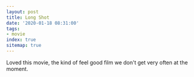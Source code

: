 ```yaml
---
layout: post
title: Long Shot
date: '2020-01-18 08:31:00'
tags:
- movie
index: true
sitemap: true
---
```


Loved this movie, the kind of feel good film we don't get very often at the moment.

